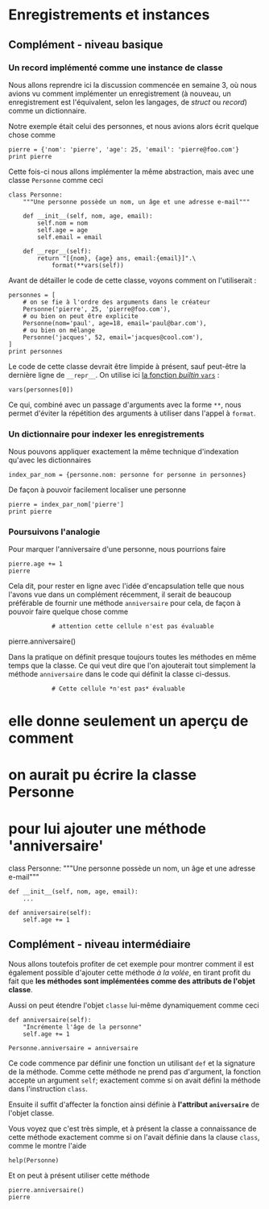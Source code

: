 
# Enregistrements et instances

## Complément - niveau basique

### Un record implémenté comme une instance de classe

Nous allons reprendre ici la discussion commencée en semaine 3, où nous avions
vu comment implémenter un enregistrement (à nouveau, un enregistrement est
l'équivalent, selon les langages, de *struct* ou *record*) comme un
dictionnaire.

Notre exemple était celui des personnes, et nous avions alors écrit quelque
chose comme


    pierre = {'nom': 'pierre', 'age': 25, 'email': 'pierre@foo.com'}
    print pierre

Cette fois-ci nous allons implémenter la même abstraction, mais avec une classe
`Personne` comme ceci


    class Personne:
        """Une personne possède un nom, un âge et une adresse e-mail"""
        
        def __init__(self, nom, age, email):
            self.nom = nom
            self.age = age
            self.email = email
            
        def __repr__(self):
            return "[{nom}, {age} ans, email:{email}]".\
                format(**vars(self))

Avant de détailler le code de cette classe, voyons comment on l'utiliserait :


    personnes = [
        # on se fie à l'ordre des arguments dans le créateur
        Personne('pierre', 25, 'pierre@foo.com'),
        # ou bien on peut être explicite
        Personne(nom='paul', age=18, email='paul@bar.com'),
        # ou bien on mélange
        Personne('jacques', 52, email='jacques@cool.com'),
    ]
    print personnes

Le code de cette classe devrait être limpide à présent, sauf peut-être la
dernière ligne de `__repr__`. On utilise ici [la fonction *builtin*
`vars`](https://docs.python.org/2/library/functions.html#vars) :


    vars(personnes[0])

Ce qui, combiné avec un passage d'arguments avec la forme `**`, nous permet
d'éviter la répétition des arguments à utiliser dans l'appel à `format`.

### Un dictionnaire pour indexer les enregistrements

Nous pouvons appliquer exactement la même technique d'indexation qu'avec les
dictionnaires


    index_par_nom = {personne.nom: personne for personne in personnes}

De façon à pouvoir facilement localiser une personne


    pierre = index_par_nom['pierre']
    print pierre

### Poursuivons l'analogie

Pour marquer l'anniversaire d'une personne, nous pourrions faire


    pierre.age += 1
    pierre

Cela dit, pour rester en ligne avec l'idée d'encapsulation telle que nous
l'avons vue dans un complément récemment, il serait de beaucoup préférable de
fournir une méthode `anniversaire` pour cela, de façon à pouvoir faire quelque
chose comme

                # attention cette cellule n'est pas évaluable
pierre.anniversaire()
                
Dans la pratique on définit presque toujours toutes les méthodes en même temps
que la classe. Ce qui veut dire que l'on ajouterait tout simplement la méthode
`anniversaire` dans le code qui définit la classe ci-dessus.

                # Cette cellule *n'est pas* évaluable
# elle donne seulement un aperçu de comment
# on aurait pu écrire la classe Personne
# pour lui ajouter une méthode 'anniversaire'
class Personne:
    """Une personne possède un nom, un âge et une adresse e-mail"""
    
    def __init__(self, nom, age, email):
        ...

    def anniversaire(self):
        self.age += 1
                
## Complément - niveau intermédiaire

Nous allons toutefois profiter de cet exemple pour montrer comment il est
également possible d'ajouter cette méthode *à la volée*, en tirant profit du
fait que **les méthodes sont implémentées comme des attributs de l'objet
classe**.

Aussi on peut étendre l'objet `classe` lui-même dynamiquement comme ceci


    def anniversaire(self):
        "Incrémente l'âge de la personne"
        self.age += 1
    
    Personne.anniversaire = anniversaire

Ce code commence par définir une fonction un utilisant `def` et la signature de
la méthode. Comme cette méthode ne prend pas d'argument, la fonction accepte un
argument `self`; exactement comme si on avait défini la méthode dans
l'instruction `class`.

Ensuite il suffit d'affecter la fonction ainsi définie à **l'attribut
`aniversaire`** de l'objet classe.

Vous voyez que c'est très simple, et à présent la classe a connaissance de cette
méthode exactement comme si on l'avait définie dans la clause `class`, comme le
montre l'aide


    help(Personne)

Et on peut à présent utiliser cette méthode


    pierre.anniversaire()
    pierre
